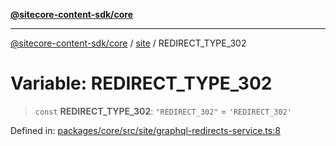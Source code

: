 [**@sitecore-content-sdk/core**](../../README.md)

***

[@sitecore-content-sdk/core](../../README.md) / [site](../README.md) / REDIRECT\_TYPE\_302

# Variable: REDIRECT\_TYPE\_302

> `const` **REDIRECT\_TYPE\_302**: `"REDIRECT_302"` = `'REDIRECT_302'`

Defined in: [packages/core/src/site/graphql-redirects-service.ts:8](https://github.com/Sitecore/xmc-jss-dev/blob/38628169543edbbaa7aaf11b37732422ca68db02/packages/core/src/site/graphql-redirects-service.ts#L8)
